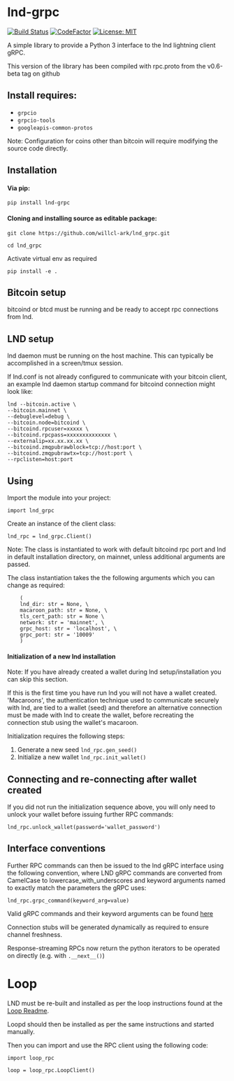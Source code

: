 # lnd-grpc

[![Build Status](https://travis-ci.org/willcl-ark/lnd_grpc.svg?branch=master)](https://travis-ci.org/willcl-ark/lnd_grpc)  [![CodeFactor](https://www.codefactor.io/repository/github/willcl-ark/lnd_grpc/badge)](https://www.codefactor.io/repository/github/willcl-ark/lnd_grpc)  [![License: MIT](https://img.shields.io/badge/License-MIT-yellow.svg)](https://opensource.org/licenses/MIT)

A simple library to provide a Python 3 interface to the lnd lightning client gRPC.

This version of the library has been compiled with rpc.proto from the v0.6-beta tag on github

## Install requires:
* `grpcio`
* `grpcio-tools`
* `googleapis-common-protos`

Note: Configuration for coins other than bitcoin will require modifying the source code directly.

## Installation
#### Via pip:

`pip install lnd-grpc`

#### Cloning and installing source as editable package:

`git clone https://github.com/willcl-ark/lnd_grpc.git`

`cd lnd_grpc`

Activate virtual env as required

`pip install -e .`

## Bitcoin setup

bitcoind or btcd must be running and be ready to accept rpc connections from lnd.

## LND setup
lnd daemon must be running on the host machine. This can typically be accomplished in a screen/tmux session.

If lnd.conf is not already configured to communicate with your bitcoin client, an example lnd daemon startup command for bitcoind connection might look like:

```
lnd --bitcoin.active \
--bitcoin.mainnet \
--debuglevel=debug \
--bitcoin.node=bitcoind \
--bitcoind.rpcuser=xxxxx \
--bitcoind.rpcpass=xxxxxxxxxxxxxx \
--externalip=xx.xx.xx.xx \
--bitcoind.zmqpubrawblock=tcp://host:port \
--bitcoind.zmqpubrawtx=tcp://host:port \
--rpclisten=host:port
```

## Using
Import the module into your project:

`import lnd_grpc`

Create an instance of the client class: 

`lnd_rpc = lnd_grpc.Client()`

Note: The class is instantiated to work with default bitcoind rpc port and lnd in default installation directory, on mainnet, unless additional arguments are passed.

The class instantiation takes the the following arguments which you can change as required:

```
    (
    lnd_dir: str = None, \
    macaroon_path: str = None, \
    tls_cert_path: str = None \
    network: str = 'mainnet', \
    grpc_host: str = 'localhost', \
    grpc_port: str = '10009'
    )
```

#### Initialization of a new lnd installation

Note: If you have already created a wallet during lnd setup/installation you can skip this section.

If this is the first time you have run lnd you will not have a wallet created. 'Macaroons', the authentication technique used to communicate securely with lnd, are tied to a wallet (seed) and therefore an alternative connection must be made with lnd to create the wallet, before recreating the connection stub using the wallet's macaroon.

Initialization requires the following steps:
1. Generate a new seed `lnd_rpc.gen_seed()`
2. Initialize a new wallet `lnd_rpc.init_wallet()`


## Connecting and re-connecting after wallet created
If you did not run the initialization sequence above, you will only need to unlock your wallet before issuing further RPC commands:

`lnd_rpc.unlock_wallet(password='wallet_password')`

## Interface conventions
Further RPC commands can then be issued to the lnd gRPC interface using the following convention, where LND gRPC commands are converted from CamelCase to lowercase_with_underscores and keyword arguments named to exactly match the parameters the gRPC uses:

`lnd_rpc.grpc_command(keyword_arg=value)`

Valid gRPC commands and their keyword arguments can be found [here](https://api.lightning.community/?python#lnd-grpc-api-reference)
 
Connection stubs will be generated dynamically as required to ensure channel freshness. 

Response-streaming RPCs now return the python iterators to be operated on directly (e.g. with `.__next__()`)

# Loop 
LND must be re-built and installed as per the loop instructions found at the [Loop Readme](https://github.com/lightninglabs/loop/blob/master/README.md).

Loopd should then be installed as per the same instructions and started manually.

Then you can import and use the RPC client using the following code:

```
import loop_rpc

loop = loop_rpc.LoopClient()
```